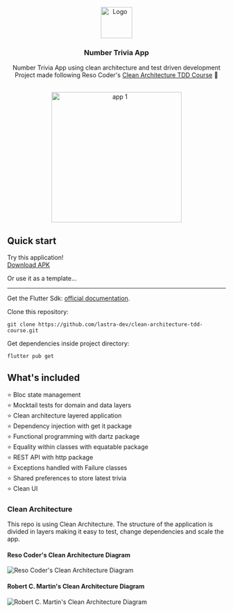<p align="center">
  <a href="https://flutter.io/">
    <img src="https://diegolaballos.com/files/images/flutter-icon.jpg" alt="Logo" width=72 height=72>
  </a>

  <h3 align="center">Number Trivia App</h3>

  <p align="center">
    Number Trivia App using clean architecture and test driven development
    <br>
    Project made following Reso Coder's <a href="https://resocoder.com/category/tutorials/flutter/tdd-clean-architecture/">Clean Architecture TDD Course</a> 🎯
    <br>
    <br>
    
  </p>
</p>

<p align="center">
<img src="https://i.imgur.com/t8BbG7x.png" alt="app 1" width="300"/>
</p>

## Quick start

Try this application!  
[Download APK](https://github.com/lastra-dev/clean-architecture-tdd-course/releases)

Or use it as a template...
***

Get the Flutter Sdk: [official documentation](https://flutter.dev/docs/get-started/install).

Clone this repository:
```
git clone https://github.com/lastra-dev/clean-architecture-tdd-course.git
```

Get dependencies inside project directory:
```
flutter pub get
```

## What's included

:star: Bloc state management  
:star: Mocktail tests for domain and data layers  
:star: Clean architecture layered application  
:star: Dependency injection with get it package  
:star: Functional programming with dartz package  
:star: Equality within classes with equatable package  
:star: REST API with http package  
:star: Exceptions handled with Failure classes  
:star: Shared preferences to store latest trivia  
:star: Clean UI  

### Clean Architecture

This repo is using Clean Architecture. The structure of the application is divided in layers making it easy to test, change dependencies and scale the app.  
#### Reso Coder's Clean Architecture Diagram  
![Reso Coder's Clean Architecture Diagram](https://i.imgur.com/wqTYfpi.png)
#### Robert C. Martin's Clean Architecture Diagram
![Robert C. Martin's Clean Architecture Diagram](https://i.imgur.com/6uzRuuN.jpg)
